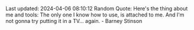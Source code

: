 Last updated: 2024-04-06 08:10:12
Random Quote: Here's the thing about me and tools: The only one I know how to use, is attached to me. And I'm not gonna try putting it in a TV... again. - Barney Stinson